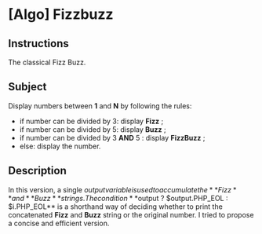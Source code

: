 # [Algo] Fizzbuzz

## Instructions

The classical Fizz Buzz.

## Subject

Display numbers between **1** and **N** by following the rules:

- if number can be divided by 3: display **Fizz** ;
- if number can be divided by 5: display **Buzz** ;
- if number can be divided by 3 **AND** 5 : display **FizzBuzz** ;
- else: display the number.

## Description

In this version, a single $output variable is used to accumulate the **Fizz** and **Buzz** strings.
The condition **$output ? $output.PHP_EOL : $i.PHP_EOL** is a shorthand way of deciding whether to print the concatenated **Fizz** and **Buzz** string or the original number.
I tried to propose a concise and efficient version.
